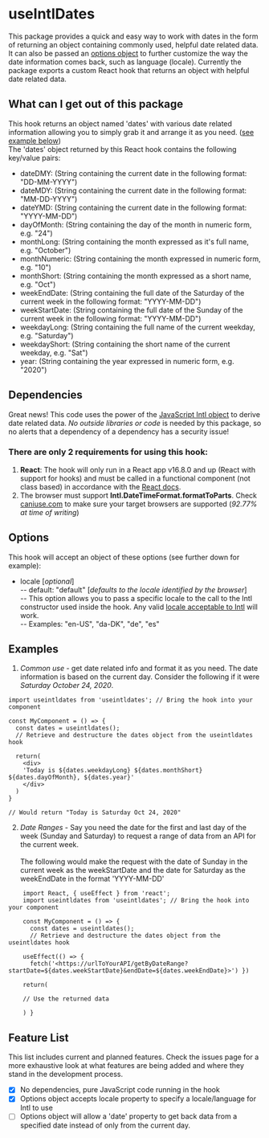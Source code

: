 # useIntlDates

This package provides a quick and easy way to work with dates in the form of returning an object containing commonly used, helpful date related data. It can also be passed an [options object](#options) to further customize the way the date information comes back, such as language (locale). Currently the package exports a custom React hook that returns an object with helpful date related data.

## What can I get out of this package

This hook returns an object named 'dates' with various date related information allowing you to simply grab it and arrange it as you need. ([see example below](#examples))<br>
The 'dates' object returned by this React hook contains the following key/value pairs:

- dateDMY: (String containing the current date in the following format: "DD-MM-YYYY")
- dateMDY: (String containing the current date in the following format: "MM-DD-YYYY")
- dateYMD: (String containing the current date in the following format: "YYYY-MM-DD")
- dayOfMonth: (String containing the day of the month in numeric form, e.g. "24")
- monthLong: (String containing the month expressed as it's full name, e.g. "October")
- monthNumeric: (String containing the month expressed in numeric form, e.g. "10")
- monthShort: (String containing the month expressed as a short name, e.g. "Oct")
- weekEndDate: (String containing the full date of the Saturday of the current week in the following format: "YYYY-MM-DD")
- weekStartDate: (String containing the full date of the Sunday of the current week in the following format: "YYYY-MM-DD")
- weekdayLong: (String containing the full name of the current weekday, e.g. "Saturday")
- weekdayShort: (String containing the short name of the current weekday, e.g. "Sat")
- year: (String containing the year expressed in numeric form, e.g. "2020")

## Dependencies

Great news! This code uses the power of the [JavaScript Intl object](https://developer.mozilla.org/en-US/docs/Web/JavaScript/Reference/Global_Objects/Intl/DateTimeFormat) to derive date related data. _No outside libraries or code_ is needed by this package, so no alerts that a dependency of a dependency has a security issue!<br>

### There are only 2 requirements for using this hook:

1.  **React**: The hook will only run in a React app v16.8.0 and up (React with support for hooks) and must be called in a functional component (not class based) in accordance with the [React docs](https://reactjs.org/docs/hooks-intro.html).
2.  The browser must support **Intl.DateTimeFormat.formatToParts**. Check [caniuse.com](https://caniuse.com/?search=Intl%3A%20DateTimeFormat%3A%20formatToParts) to make sure your target browsers are supported (_92.77% at time of writing_)

## Options

This hook will accept an object of these options (see further down for example):

- locale [_optional_]<br>
  \-- default: "default" [_defaults to the locale identified by the browser_]<br>
  \-- This option allows you to pass a specific locale to the call to the Intl constructor used inside the hook. Any valid [locale acceptable to Intl](https://developer.mozilla.org/en-US/docs/Web/JavaScript/Reference/Global_Objects/Intl/DateTimeFormat/DateTimeFormat) will work.<br>
  \-- Examples: "en-US", "da-DK", "de", "es"

## Examples

1. _Common use_ - get date related info and format it as you need. The date information is based on the current day. Consider the following if it were _Saturday October 24, 2020_.<br>

```
import useintldates from 'useintldates'; // Bring the hook into your component

const MyComponent = () => {
  const dates = useintldates();
  // Retrieve and destructure the dates object from the useintldates hook

  return(
    <div>
    'Today is ${dates.weekdayLong} ${dates.monthShort} ${dates.dayOfMonth}, ${dates.year}'
    </div>
  )
}

// Would return "Today is Saturday Oct 24, 2020"
```

2. _Date Ranges_ - Say you need the date for the first and last day of the week (Sunday and Saturday) to request a range of data from an API for the current week. <br /> <br />
   The following would make the request with the date of Sunday in the current week as the weekStartDate and the date for Saturday as the weekEndDate in the format 'YYYY-MM-DD' <br />

```
    import React, { useEffect } from 'react';
    import useintldates from 'useintldates'; // Bring the hook into your component

    const MyComponent = () => {
      const dates = useintldates();
      // Retrieve and destructure the dates object from the useintldates hook

    useEffect(() => {
      fetch('<https://urlToYourAPI/getByDateRange?startDate=${dates.weekStartDate}&endDate=${dates.weekEndDate}>') })

    return(

    // Use the returned data

    ) }
```

## Feature List

This list includes current and planned features. Check the issues page for a more exhaustive look at what features are being added and where they stand in the development process.

- [x] No dependencies, pure JavaScript code running in the hook
- [x] Options object accepts locale property to specify a locale/language for Intl to use
- [ ] Options object will allow a 'date' property to get back data from a specified date instead of only from the current day.
